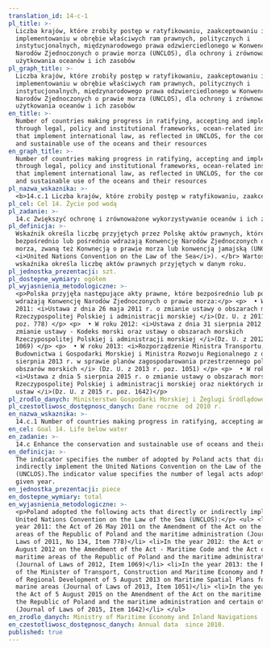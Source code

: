 ```yaml
---
translation_id: 14-c-1
pl_title: >-
  Liczba krajów, które zrobiły postęp w ratyfikowaniu, zaakceptowaniu i
  implementowaniu w obrębie właściwych ram prawnych, politycznych i
  instytucjonalnych, międzynarodowego prawa odzwierciedlonego w Konwencji
  Narodów Zjednoczonych o prawie morza (UNCLOS), dla ochrony i zrównoważonego
  użytkowania oceanów i ich zasobów
pl_graph_title: >-
  Liczba krajów, które zrobiły postęp w ratyfikowaniu, zaakceptowaniu i
  implementowaniu w obrębie właściwych ram prawnych, politycznych i
  instytucjonalnych, międzynarodowego prawa odzwierciedlonego w Konwencji
  Narodów Zjednoczonych o prawie morza (UNCLOS), dla ochrony i zrównoważonego
  użytkowania oceanów i ich zasobów
en_title: >-
  Number of countries making progress in ratifying, accepting and implementing
  through legal, policy and institutional frameworks, ocean-related instruments
  that implement international law, as reflected in UNCLOS, for the conservation
  and sustainable use of the oceans and their resources
en_graph_title: >-
  Number of countries making progress in ratifying, accepting and implementing
  through legal, policy and institutional frameworks, ocean-related instruments
  that implement international law, as reflected in UNCLOS, for the conservation
  and sustainable use of the oceans and their resources
pl_nazwa_wskaznika: >-
  <b>14.c.1 Liczba krajów, które zrobiły postęp w ratyfikowaniu, zaakceptowaniu i implementowaniu w obrębie właściwych ram prawnych, politycznych i instytucjonalnych, międzynarodowego prawa odzwierciedlonego w Konwencji Narodów Zjednoczonych o prawie morza (UNCLOS), dla ochrony i zrównoważonego użytkowania oceanów i ich zasobów</b>
pl_cel: Cel 14. Życie pod wodą
pl_zadanie: >-
  14.c Zwiększyć ochronę i zrównoważone wykorzystywanie oceanów i ich zasobów poprzez wdrażanie prawa międzynarodowego, zgodnego z Konwencją Narodów Zjednoczonych o Prawie Morza (United Nations Convention on the Law of the Sea - UNCLOS), która zapewnia ramy prawne odnośnie ochrony i zrównoważonego wykorzystania oceanów i ich zasobów, oraz zgodnego z paragrafem 158. dokumentu końcowego szczytu Rio+20 „Przyszłość, jaką chcemy mieć”.
pl_definicja: >-
  Wskaźnik określa liczbę przyjętych przez Polskę aktów prawnych, które
  bezpośrednio lub pośrednio wdrażają Konwencję Narodów Zjednoczonych o prawie
  morza, zwaną też Konwnecją o prawie morza lub konwencją jamajską (UNCLOS,
  <i>United Nations Convention on the Law of the Sea</i>). </br> Wartość
  wskaźnika określa liczbę aktów prawnych przyjętych w danym roku.
pl_jednostka_prezentacji: szt.
pl_dostepne_wymiary: ogółem
pl_wyjasnienia_metodologiczne: >-
  <p>Polska przyjęła następujące akty prawne, które bezpośrednio lub pośrednio
  wdrażają Konwencję Narodów Zjednoczonych o prawie morza:</p> <p>  • W roku
  2011: <i>Ustawa z dnia 26 maja 2011 r. o zmianie ustawy o obszarach morskich
  Rzeczypospolitej Polskiej i administracji morskiej </i>(Dz. U. z 2011, nr 134,
  poz. 778) </p> <p>  • W roku 2012: <i>Ustawa z dnia 31 sierpnia 2012 r. o
  zmianie ustawy - Kodeks morski oraz ustawy o obszarach morskich
  Rzeczypospolitej Polskiej i administracji morskiej </i>(Dz. U. z 2012, poz.
  1069) </p> <p>  • W roku 2013: <i>Rozporządzenie Ministra Transportu,
  Budownictwa i Gospodarki Morskiej i Ministra Rozwoju Regionalnego z dnia 5
  sierpnia 2013 r. w sprawie planów zagospodarowania przestrzennego polskich
  obszarów morskich </i> (Dz. U. z 2013 r. poz. 1051) </p> <p>  • W roku 2015:
  <i>Ustawa z dnia 5 sierpnia 2015 r. o zmianie ustawy o obszarach morskich
  Rzeczypospolitej Polskiej i administracji morskiej oraz niektórych innych
  ustaw </i>(Dz. U. z 2015 r. poz. 1642)</p>
pl_zrodlo_danych: Ministerstwo Gospodarki Morskiej i Żeglugi Śródlądowej
pl_czestotliwosc_dostępnosc_danych: Dane roczne  od 2010 r.
en_nazwa_wskaznika: >-
  14.c.1 Number of countries making progress in ratifying, accepting and implementing through legal, policy and institutional frameworks, ocean-related instruments that implement international law, as reflected in UNCLOS, for the conservation and sustainable use of the oceans and their resources
en_cel: Goal 14. Life below water
en_zadanie: >-
  14.c Enhance the conservation and sustainable use of oceans and their resources by implementing international law as reflected in the United Nations Convention on the Law of the Sea, which provides the legal framework for the conservation and sustainable use of oceans and their resources, as recalled in paragraph 158 of “The future we want
en_definicja: >-
  The indicator specifies the number of adopted by Poland acts that directly or
  indirectly implement the United Nations Convention on the Law of the Sea
  (UNCLOS).The indicator value specifies the number of legal acts adopted in a
  given year.
en_jednostka_prezentacji: piece
en_dostepne_wymiary: total
en_wyjasnienia_metodologiczne: >-
  <p>Poland adopted the following acts that directly or indirectly implement the
  United Nations Convention on the Law of the Sea (UNCLOS):</p> <ul> <li>In the
  year 2011: the Act of 26 May 2011 on the Amendment of the Act on the maritime
  areas of the Republic of Poland and the maritime administration (Journal of
  Laws of 2011, No 134, Item 778)</li> <li>In the year 2012: the Act of 31
  August 2012 on the Amendment of the Act - Maritime Code and the Act on the
  maritime areas of the Republic of Poland and the maritime administration
  (Journal of Laws of 2012, Item 1069)</li> <li>In the year 2013: the Regulation
  of the Minister of Transport, Construction and Maritime Economy and Minister
  of Regional Development of 5 August 2013 on Maritime Spatial Plans for Polish
  marine areas (Journal of Laws of 2013, Item 1051)</li> <li>In the year 2015:
  the Act of 5 August 2015 on the Amendment of the Act on the maritime areas of
  the Republic of Poland and the maritime administration and certain other laws
  (Journal of Laws of 2015, Item 1642)</li> </ul>
en_zrodlo_danych: Ministry of Maritime Economy and Inland Navigations
en_czestotliwosc_dostępnosc_danych: Annual data  since 2010.
published: true
---
```

